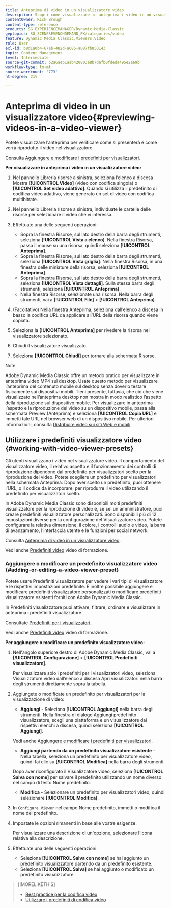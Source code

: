 ```yaml
---
title: Anteprima di video in un visualizzatore video
description: Scopri come visualizzare in anteprima i video in un visualizzatore video.
contentOwner: Rick Brough
content-type: reference
products: SG_EXPERIENCEMANAGER/Dynamic-Media-Classic
geptopics: SG_SCENESEVENONDEMAND_PK/categories/video
feature: Dynamic Media Classic,Viewers,Video
role: User
exl-id: b8d1a0b4-67ab-482d-a685-a087fb850143
topic: Content Management
level: Intermediate
source-git-commit: b2a6aeb1aab420803a8b7dafb0fdeda495e2a69b
workflow-type: tm+mt
source-wordcount: '773'
ht-degree: 21%

---
```


# Anteprima di video in un visualizzatore video{#previewing-videos-in-a-video-viewer}

Potete visualizzare l’anteprima per verificare come si presenterà e come verrà riprodotto il video nel visualizzatore.

Consulta [Aggiungere e modificare i predefiniti per visualizzatori](application-setup.md#adding_and_editing_viewer_presets).

**Per visualizzare in anteprima i video in un visualizzatore video:**

1. Nel pannello Libreria risorse a sinistra, seleziona l’elenco a discesa Mostra **[!UICONTROL Video]** (video con codifica singola) o **[!UICONTROL Set video adattivo]**. Quando si utilizza il predefinito di codifica video adattivo, viene generato un set di video con codifica multibitrate.
1. Nel pannello Libreria risorse a sinistra, individuate le cartelle delle risorse per selezionare il video che vi interessa.
1. Effettuate una delle seguenti operazioni:

   * Sopra la finestra Risorse, sul lato destro della barra degli strumenti, seleziona **[!UICONTROL Vista a elenco]**. Nella finestra Risorsa, passa il mouse su una risorsa, quindi seleziona **[!UICONTROL Anteprima]**.
   * Sopra la finestra Risorse, sul lato destro della barra degli strumenti, seleziona **[!UICONTROL Vista griglia]**. Nella finestra Risorsa, in una finestra delle miniature della risorsa, seleziona **[!UICONTROL Anteprima]**.
   * Sopra la finestra Risorse, sul lato destro della barra degli strumenti, seleziona **[!UICONTROL Vista dettagli]**. Sulla stessa barra degli strumenti, seleziona **[!UICONTROL Anteprima]**.
   * Nella finestra Risorse, selezionate una risorsa. Nella barra degli strumenti, vai a **[!UICONTROL File]** > **[!UICONTROL Anteprima]**.

1. (Facoltativo) Nella finestra Anteprima, seleziona dall’elenco a discesa in basso la codifica URL da applicare all’URL della risorsa quando viene copiata.
1. Seleziona la **[!UICONTROL Anteprima]** per rivedere la risorsa nel visualizzatore selezionato.
1. Chiudi il visualizzatore visualizzato.
1. Seleziona **[!UICONTROL Chiudi]** per tornare alla schermata Risorse.

>[!NOTE]
>
>Adobe Dynamic Media Classic offre un metodo pratico per visualizzare in anteprima video MP4 sul desktop. Usate questo metodo per visualizzare l’anteprima del contenuto mobile sul desktop senza doverlo testare fisicamente sui dispositivi mobili. Tieni presente, tuttavia, che ciò che viene visualizzato nell’anteprima desktop non mostra in modo realistico l’aspetto della riproduzione sul dispositivo mobile. Per visualizzare in anteprima l’aspetto e la riproduzione del video su un dispositivo mobile, passa alla schermata Preview (Anteprima) e seleziona **[!UICONTROL Copia URL]** e immetti tale URL nel browser web di un dispositivo mobile. Per ulteriori informazioni, consulta [Distribuire video sui siti Web e mobili](deploying-video-websites-mobile-sites.md#deploying_video_to_your_websites_and_mobile_sites).

## Utilizzare i predefiniti visualizzatore video {#working-with-video-viewer-presets}

Gli utenti visualizzano i video nel visualizzatore video. Il comportamento del visualizzatore video, il relativo aspetto e il funzionamento dei controlli di riproduzione dipendono dal predefinito per visualizzatori scelto per la riproduzione del video. Potete scegliere un predefinito per visualizzatori nella schermata Anteprima. Dopo aver scelto un predefinito, puoi ottenere l’URL, o il codice da incorporare, per riprodurre il video utilizzando il predefinito per visualizzatori scelto.

In Adobe Dynamic Media Classic sono disponibili molti predefiniti visualizzatore per la riproduzione di video e, se sei un amministratore, puoi creare predefiniti visualizzatore personalizzati. Sono disponibili più di 12 impostazioni diverse per la configurazione del Visualizzatore video. Potete configurare la relativa dimensione, il colore, i controlli audio e video, la barra di avanzamento, l’interfaccia utente e le funzioni per social network.

Consulta [Anteprima di video in un visualizzatore video](previewing-videos-video-viewer.md#previewing_videos_in_a_video_viewer).

Vedi anche [Predefiniti video](https://s7d5.scene7.com/s7viewers/html5/VideoViewer.html?videoserverurl=https://s7d5.scene7.com/is/content/&amp;emailurl=https://s7d5.scene7.com/s7/emailFriend&amp;serverUrl=https://s7d5.scene7.com/is/image/&amp;config=Scene7SharedAssets/Universal_HTML5_Video&amp;contenturl=https://s7d5.scene7.com/skins/&amp;asset=S7tutorials/549_video-presets_converted%20renamed_Done-AVS) video di formazione.

### Aggiungere o modificare un predefinito visualizzatore video {#adding-or-editing-a-video-viewer-preset}

Potete usare Predefiniti visualizzatore per vedere i vari tipi di visualizzatore e le rispettivi impostazioni predefinite. È inoltre possibile aggiungere e modificare predefiniti visualizzatore personalizzati o modificare predefiniti visualizzatore esistenti forniti con Adobe Dynamic Media Classic.

In Predefiniti visualizzatore puoi attivare, filtrare, ordinare e visualizzare in anteprima i predefiniti visualizzatore.

Consultate [Predefiniti per i visualizzatori ](application-setup.md#viewer_presets).

Vedi anche [Predefiniti video](https://s7d5.scene7.com/s7viewers/html5/VideoViewer.html?videoserverurl=https://s7d5.scene7.com/is/content/&amp;emailurl=https://s7d5.scene7.com/s7/emailFriend&amp;serverUrl=https://s7d5.scene7.com/is/image/&amp;config=Scene7SharedAssets/Universal_HTML5_Video&amp;contenturl=https://s7d5.scene7.com/skins/&amp;asset=S7tutorials/549_video-presets_converted%20renamed_Done-AVS) video di formazione.

**Per aggiungere o modificare un predefinito visualizzatore video:**

1. Nell&#39;angolo superiore destro di Adobe Dynamic Media Classic, vai a **[!UICONTROL Configurazione]** > **[!UICONTROL Predefiniti visualizzatore]**.

   Per visualizzare solo i predefiniti per i visualizzatori video, seleziona Visualizzatore video dall’elenco a discesa Apri visualizzatori nella barra degli strumenti direttamente sopra la tabella.

1. Aggiungete o modificate un predefinito per visualizzatori per la visualizzazione di video:

   * **Aggiungi** - Seleziona **[!UICONTROL Aggiungi]** nella barra degli strumenti. Nella finestra di dialogo Aggiungi predefinito visualizzatore, scegli una piattaforma e un visualizzatore dai rispettivi elenchi a discesa, quindi seleziona **[!UICONTROL Aggiungi]**.

   Vedi anche [Aggiungere e modificare i predefiniti per visualizzatori](application-setup.md#adding_and_editing_viewer_presets).

   * **Aggiungi partendo da un predefinito visualizzatore esistente** - Nella tabella, seleziona un predefinito per visualizzatore video, quindi fai clic su **[!UICONTROL Modifica]** nella barra degli strumenti.

   Dopo aver riconfigurato il Visualizzatore video, seleziona **[!UICONTROL Salva con nome]** per salvare il predefinito utilizzando un nome diverso nel campo di testo Nome predefinito.

   * **Modifica** - Selezionare un predefinito per visualizzatori video, quindi selezionare **[!UICONTROL Modifica]**.

1. In `Configure Viewer` nel campo Nome predefinito, immetti o modifica il nome del predefinito.
1. Impostate le opzioni rimanenti in base alle vostre esigenze.

   Per visualizzare una descrizione di un&#39;opzione, selezionare l&#39;icona relativa alla descrizione.

1. Effettuate una delle seguenti operazioni:

   * Seleziona **[!UICONTROL Salva con nome]** se hai aggiunto un predefinito visualizzatore partendo da un predefinito esistente.
   * Seleziona **[!UICONTROL Salva]** se hai aggiunto o modificato un predefinito visualizzatore.

>[!MORELIKETHIS]
>
>* [Best practice per la codifica video](uploading-encoding-videos.md#best_practices_for_video_encoding)
>* [Utilizzare i predefiniti di codifica video](uploading-encoding-videos.md#working_with_video_encoding_presets)
